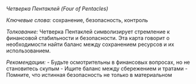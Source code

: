 *Четверка Пентаклей \(Four of Pentacles\)*

*Ключевые слова:* сохранение, безопасность, контроль

*Толкование:* 
Четверка Пентаклей символизирует стремление к финансовой стабильности и безопасности\. Эта карта говорит о необходимости найти баланс между сохранением ресурсов и их использованием\.

*Рекомендации:*
\- Будьте осмотрительны в финансовых вопросах, но не становитесь скупым
\- Ищите баланс между сбережением и тратами
\- Помните, что истинная безопасность не только в материальном

